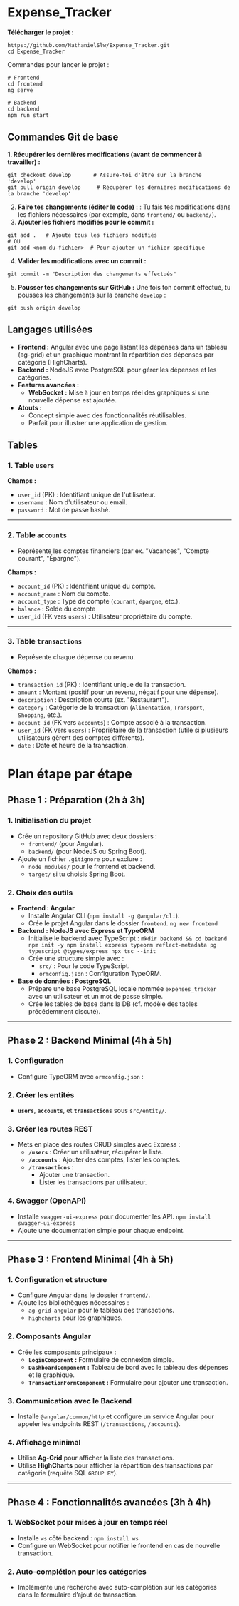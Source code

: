 # Expense_Tracker

**Télécharger le projet :**
```
https://github.com/NathanielSlw/Expense_Tracker.git
cd Expense_Tracker
```

Commandes pour lancer le projet :
```
# Frontend
cd frontend
ng serve

# Backend
cd backend
npm run start
```

## Commandes Git de base

**1. Récupérer les dernières modifications (avant de commencer à travailler) :**
```
git checkout develop       # Assure-toi d'être sur la branche 'develop'
git pull origin develop     # Récupérer les dernières modifications de la branche 'develop'
```

2. **Faire tes changements (éditer le code)** : : Tu fais tes modifications dans les fichiers nécessaires (par exemple, dans `frontend/` ou `backend/`).
3. **Ajouter les fichiers modifiés pour le commit :**
```
git add .   # Ajoute tous les fichiers modifiés
# OU
git add <nom-du-fichier>  # Pour ajouter un fichier spécifique
```
4. **Valider les modifications avec un commit :**
```
git commit -m "Description des changements effectués"
```
5. **Pousser tes changements sur GitHub :** Une fois ton commit effectué, tu pousses les changements sur la branche `develop` :
```
git push origin develop
```

## Langages utilisées 

- **Frontend :** Angular avec une page listant les dépenses dans un tableau (ag-grid) et un graphique montrant la répartition des dépenses par catégorie (HighCharts).
- **Backend :** NodeJS avec PostgreSQL pour gérer les dépenses et les catégories.
- **Features avancées :**
    - **WebSocket :** Mise à jour en temps réel des graphiques si une nouvelle dépense est ajoutée.
- **Atouts :**
    - Concept simple avec des fonctionnalités réutilisables.
    - Parfait pour illustrer une application de gestion.

## Tables 

### 1. Table `users`

**Champs :**
- `user_id` (PK) : Identifiant unique de l'utilisateur.
- `username` : Nom d'utilisateur ou email.
- `password` : Mot de passe hashé.

---

### 2. Table `accounts`
- Représente les comptes financiers (par ex. "Vacances", "Compte courant", "Épargne").

**Champs :**
- `account_id` (PK) : Identifiant unique du compte.
- `account_name` : Nom du compte.
- `account_type` : Type de compte (`courant`, `épargne`, etc.).
- `balance` : Solde du compte
- `user_id` (FK vers `users`) : Utilisateur propriétaire du compte.

----
### 3. Table `transactions`
- Représente chaque dépense ou revenu.

**Champs :**
- `transaction_id` (PK) : Identifiant unique de la transaction.
- `amount` : Montant (positif pour un revenu, négatif pour une dépense).
- `description` : Description courte (ex. "Restaurant").
- `category` : Catégorie de la transaction (`Alimentation`, `Transport`, `Shopping`, etc.).
- `account_id` (FK vers `accounts`) : Compte associé à la transaction.
- `user_id` (FK vers `users`) : Propriétaire de la transaction (utile si plusieurs utilisateurs gèrent des comptes différents).
- `date` : Date et heure de la transaction.

# Plan étape par étape 

## Phase 1 : Préparation (2h à 3h)

### 1. Initialisation du projet

- Crée un repository GitHub avec deux dossiers :
    - `frontend/` (pour Angular).
    - `backend/` (pour NodeJS ou Spring Boot).
- Ajoute un fichier `.gitignore` pour exclure :
    - `node_modules/` pour le frontend et backend.
    - `target/` si tu choisis Spring Boot.

### 2. Choix des outils

- **Frontend : Angular**
    - Installe Angular CLI (`npm install -g @angular/cli`).
    - Crée le projet Angular dans le dossier `frontend`.
        `ng new frontend`
- **Backend : NodeJS avec Express et TypeORM**
    - Initialise le backend avec TypeScript :
        `mkdir backend && cd backend npm init -y npm install express typeorm reflect-metadata pg typescript @types/express npx tsc --init`
    - Crée une structure simple avec :
        - `src/` : Pour le code TypeScript.
        - `ormconfig.json` : Configuration TypeORM.
- **Base de données : PostgreSQL**
    - Prépare une base PostgreSQL locale nommée `expenses_tracker` avec un utilisateur et un mot de passe simple.
    - Crée les tables de base dans la DB (cf. modèle des tables précédemment discuté).

---

## Phase 2 : Backend Minimal (4h à 5h)

### 1. Configuration

- Configure TypeORM avec `ormconfig.json` :

### 2. Créer les entités
- **`users`**, **`accounts`**, et **`transactions`** sous `src/entity/`.

### 3. Créer les routes REST
- Mets en place des routes CRUD simples avec Express :
    - **`/users`** : Créer un utilisateur, récupérer la liste.
    - **`/accounts`** : Ajouter des comptes, lister les comptes.
    - **`/transactions`** :
        - Ajouter une transaction.
        - Lister les transactions par utilisateur.

### 4. Swagger (OpenAPI)

- Installe `swagger-ui-express` pour documenter les API.
    `npm install swagger-ui-express`
- Ajoute une documentation simple pour chaque endpoint.

---

## Phase 3 : Frontend Minimal (4h à 5h)

### 1. Configuration et structure

- Configure Angular dans le dossier `frontend/`.
- Ajoute les bibliothèques nécessaires :
    - `ag-grid-angular` pour le tableau des transactions.
    - `highcharts` pour les graphiques.

### 2. Composants Angular

- Crée les composants principaux :
    - **`LoginComponent` :** Formulaire de connexion simple.
    - **`DashboardComponent` :** Tableau de bord avec le tableau des dépenses et le graphique.
    - **`TransactionFormComponent` :** Formulaire pour ajouter une transaction.

### 3. Communication avec le Backend

- Installe `@angular/common/http` et configure un service Angular pour appeler les endpoints REST (`/transactions`, `/accounts`).

### 4. Affichage minimal
- Utilise **Ag-Grid** pour afficher la liste des transactions.
- Utilise **HighCharts** pour afficher la répartition des transactions par catégorie (requête SQL `GROUP BY`).

---

## Phase 4 : Fonctionnalités avancées (3h à 4h)

### 1. WebSocket pour mises à jour en temps réel

- Installe `ws` côté backend :
    `npm install ws`
- Configure un WebSocket pour notifier le frontend en cas de nouvelle transaction.

### 2. Auto-complétion pour les catégories

- Implémente une recherche avec auto-complétion sur les catégories dans le formulaire d’ajout de transaction.
